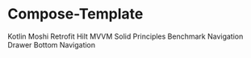 # Compose-Template
Kotlin
Moshi
Retrofit
Hilt
MVVM
Solid Principles
Benchmark
Navigation Drawer
Bottom Navigation